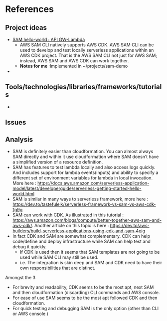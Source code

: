 
# References

## Project ideas

- [SAM hello-world : API GW-Lambda](https://docs.aws.amazon.com/serverless-application-model/latest/developerguide/serverless-getting-started-hello-world.html)
  - AWS SAM CLI natively supports AWS CDK. AWS SAM CLI can be used to develop and test locally serverless applications within an AWS CDK project. That is the AWS SAM CLI not just for AWS SAM; instead, AWS SAM and AWS CDK can work together.
  - **Notes for me** :Implemented in ~/projects/sam-demo
- 
## Tools/technologies/libraries/frameworks/tutorials

- 

## Issues

## Analysis

- SAM is definitely easier than cloudformation. You can almost always SAM directly and within it use cloudformation where SAM doesn’t have a simplified version of a resource definition.
- SAM has features to test lambda locally and also access logs quickly. And includes support for lambda events(inputs) and ability to specify a different set of environment variables for lambda in local invocation. More here : https://docs.aws.amazon.com/serverless-application-model/latest/developerguide/serverless-getting-started-hello-world.html
- SAM is similar in many ways to serverless framework, more here : https://dev.to/tastefulelk/serverless-framework-vs-sam-vs-aws-cdk-1g9g
- SAM can work with CDK. As illustrated in this tutorial : https://aws.amazon.com/blogs/compute/better-together-aws-sam-and-aws-cdk/. Another article on this topic is here : https://dev.to/aws-builders/build-serverless-applications-using-cdk-and-sam-4oig
- In fact CDK and SAM are somewhat complementary. CDK can help code/define and deploy infrastructure while SAM can help test and debug it quickly.
  - If CDK is used then it seems that SAM templates are not going to be used while SAM CLI may still be used.
  - i.e. The integration is skin deep and SAM and CDK need to have their own responsibilities that are distinct.

Amongst the 3
- For brevity and readability, CDK seems to be the most apt, next SAM and then cloudformation (discarding) CLI commands  and AWS console.
- For ease of use SAM seems to be the most apt followed CDK and then cloudformation.
- For quick testing and debugging SAM is the only option (other than CLI or AWS console.)
